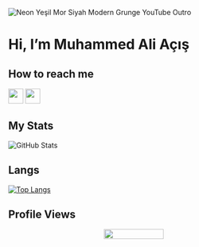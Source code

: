 ![Neon Yeşil Mor Siyah Modern Grunge YouTube Outro](https://user-images.githubusercontent.com/99296563/178121538-5541444b-1539-4006-98e0-86e3c72eee6d.gif)


# Hi, I’m Muhammed Ali Açış

## How to reach me <br>

[<img src = "https://img.icons8.com/color/344/instagram-new--v1.png" width ="30" >](https://www.instagram.com/muhammedacs/)
[<img src = "https://upload.wikimedia.org/wikipedia/commons/c/ca/LinkedIn_logo_initials.png" width ="30" >](https://www.linkedin.com/in/muhammed-ali-açış-3b928b234/) <br>

## My Stats
![GitHub Stats](https://github-readme-stats.vercel.app/api?username=muhammedaliacis&show_icons=true&theme=synthwave)

## Langs
[![Top Langs](https://github-readme-stats.vercel.app/api/top-langs/?username=muhammedaliacis&layout=compact&show_icons=true&theme=synthwave)](https://github.com/muhammedaliacis) 

## Profile Views
<p align="center">
  <img width="120" height="20" src="https://komarev.com/ghpvc/?username=muhammedaliacis&color=blue">
</p>
